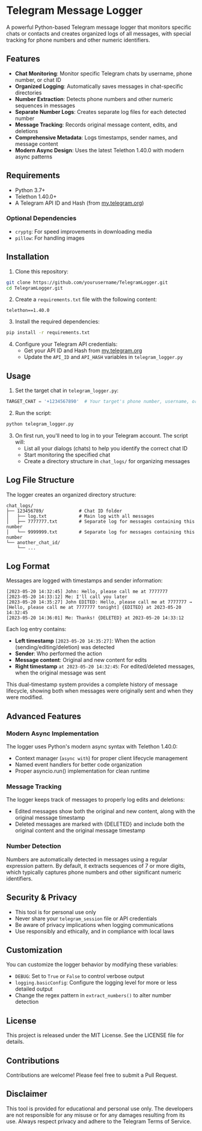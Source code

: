 # Telegram Message Logger

A powerful Python-based Telegram message logger that monitors specific chats or contacts and creates organized logs of all messages, with special tracking for phone numbers and other numeric identifiers.

## Features

- **Chat Monitoring**: Monitor specific Telegram chats by username, phone number, or chat ID
- **Organized Logging**: Automatically saves messages in chat-specific directories
- **Number Extraction**: Detects phone numbers and other numeric sequences in messages
- **Separate Number Logs**: Creates separate log files for each detected number
- **Message Tracking**: Records original message content, edits, and deletions
- **Comprehensive Metadata**: Logs timestamps, sender names, and message content
- **Modern Async Design**: Uses the latest Telethon 1.40.0 with modern async patterns

## Requirements

- Python 3.7+
- Telethon 1.40.0+
- A Telegram API ID and Hash (from [my.telegram.org](https://my.telegram.org/))

### Optional Dependencies
- `cryptg`: For speed improvements in downloading media
- `pillow`: For handling images

## Installation

1. Clone this repository:
```bash
git clone https://github.com/yourusername/TelegramLogger.git
cd TelegramLogger.git
```

2. Create a `requirements.txt` file with the following content:
```
telethon==1.40.0
```

3. Install the required dependencies:
```bash
pip install -r requirements.txt
```

4. Configure your Telegram API credentials:
   - Get your API ID and Hash from [my.telegram.org](https://my.telegram.org/)
   - Update the `API_ID` and `API_HASH` variables in `telegram_logger.py`

## Usage

1. Set the target chat in `telegram_logger.py`:
```python
TARGET_CHAT = '+1234567890'  # Your target's phone number, username, or chat ID
```

2. Run the script:
```bash
python telegram_logger.py
```

3. On first run, you'll need to log in to your Telegram account. The script will:
   - List all your dialogs (chats) to help you identify the correct chat ID
   - Start monitoring the specified chat
   - Create a directory structure in `chat_logs/` for organizing messages

## Log File Structure

The logger creates an organized directory structure:
```
chat_logs/
├── 123456789/             # Chat ID folder
│   ├── log.txt            # Main log with all messages
│   ├── 7777777.txt        # Separate log for messages containing this number
│   └── 9999999.txt        # Separate log for messages containing this number
└── another_chat_id/
    └── ...
```

## Log Format

Messages are logged with timestamps and sender information:
```
[2023-05-20 14:32:45] John: Hello, please call me at 7777777
[2023-05-20 14:33:12] Me: I'll call you later
[2023-05-20 14:35:27] John EDITED: Hello, please call me at 7777777 → [Hello, please call me at 7777777 tonight] {EDITED} at 2023-05-20 14:32:45
[2023-05-20 14:36:01] Me: Thanks! {DELETED} at 2023-05-20 14:33:12
```

Each log entry contains:
- **Left timestamp** `[2023-05-20 14:35:27]`: When the action (sending/editing/deletion) was detected
- **Sender**: Who performed the action
- **Message content**: Original and new content for edits
- **Right timestamp** `at 2023-05-20 14:32:45`: For edited/deleted messages, when the original message was sent

This dual-timestamp system provides a complete history of message lifecycle, showing both when messages were originally sent and when they were modified.

## Advanced Features

### Modern Async Implementation
The logger uses Python's modern async syntax with Telethon 1.40.0:
- Context manager (`async with`) for proper client lifecycle management
- Named event handlers for better code organization
- Proper asyncio.run() implementation for clean runtime

### Message Tracking
The logger keeps track of messages to properly log edits and deletions:
- Edited messages show both the original and new content, along with the original message timestamp
- Deleted messages are marked with {DELETED} and include both the original content and the original message timestamp

### Number Detection
Numbers are automatically detected in messages using a regular expression pattern. By default, it extracts sequences of 7 or more digits, which typically captures phone numbers and other significant numeric identifiers.

## Security & Privacy

- This tool is for personal use only
- Never share your `telegram_session` file or API credentials
- Be aware of privacy implications when logging communications
- Use responsibly and ethically, and in compliance with local laws

## Customization

You can customize the logger behavior by modifying these variables:
- `DEBUG`: Set to `True` or `False` to control verbose output
- `logging.basicConfig`: Configure the logging level for more or less detailed output
- Change the regex pattern in `extract_numbers()` to alter number detection

## License

This project is released under the MIT License. See the LICENSE file for details.

## Contributions

Contributions are welcome! Please feel free to submit a Pull Request.

## Disclaimer

This tool is provided for educational and personal use only. The developers are not responsible for any misuse or for any damages resulting from its use. Always respect privacy and adhere to the Telegram Terms of Service.

